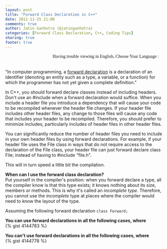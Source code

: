 ```yaml
---
layout: post
title: "Forward Class Declaration in C++"
date: 2012-11-25 21:00
comments: true
author: Jatin Ganhotra (@jatinganhotra)
categories: [Forward Class Declaration, C++, Coding Tips]
sharing: true
footer: true
---
```


<link href='http://fonts.googleapis.com/css?family=Coming+Soon&subset=latin,latin-ext' rel='stylesheet' type='text/css'>

<div>
<span style="float:right;" id="google_translate_element"></span>
<span style="float:right; font-family: 'Coming Soon', cursive;">Having trouble viewing in English, Choose Your Language : &nbsp;&nbsp;&nbsp;</span>
</div>
<BR>&nbsp;<BR>

"In computer programming, a [forward declaration]("http://en.wikipedia.org/wiki/Forward_declaration) is a declaration of an identifier (denoting an entity such as a type, a variable, or a function) for which the programmer has not yet given a complete definition."

In C++, you should forward declare classes instead of including headers. Don't use an #include when a forward declaration would suffice.
When you include a header file you introduce a dependency that will cause your code to be recompiled whenever the header file changes. If your header file includes other header files, any change to those files will cause any code that includes your header to be recompiled. Therefore, you should prefer to minimize includes, particularly includes of header files in other header files.

You can significantly reduce the number of header files you need to include in your own header files by using forward declarations. For example, if your header file uses the File class in ways that do not require access to the declaration of the File class, your header file can just forward declare class File; instead of having to #include "file.h".

This will in turn speed a little bit the compilation.

**When can I use the forward class declaration?**  
Put yourself in the compiler's position: when you forward declare a type, all the compiler know is that this type exists; it knows nothing about its size, members or methods. This is why it's called an _incomplete type_. Therefore, you cannot use the _incomplete_ type at places where the compiler would need to know the layout of the type.

Assuming the following forward declaration
`class Forward;`

**You can use forward declarations in all the following cases, where**  
{% gist 4144783 %}

**You can't use forward declarations in all the following cases, where**  
{% gist 4144778 %}

